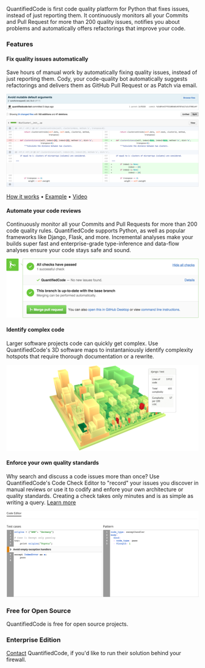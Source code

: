 QuantifiedCode is first code quality platform for Python that fixes issues, instead of just reporting them. It continuously monitors all your Commits and Pull Request for more than 200 quality issues, notifies you about problems and automatically offers refactorings that improve your code.

### Features

#### Fix quality issues automatically

Save hours of manual work by automatically fixing quality issues, instead of just reporting them. Cody, your code-quality bot automatically suggests refactorings and delivers them as GitHub Pull Request or as Patch via email. 

![Example: Automted fix of mutable default arguments](automated_code_repair.png)

[How it works](https://www.quantifiedcode.com/how-it-works) • [Example](https://www.github.com/programmdesign/biopython/pulls) • [Video](https://youtu.be/rSkmnFVXjgY)

#### Automate your code reviews

Continuously monitor all your Commits and Pull Requests for more than 200 code quality rules. QuantifiedCode supports Python, as well as popular frameworks like Django, Flask, and more. Incremental analyses make your builds super fast and enterprise-grade type-inference and data-flow analyses ensure your code stays safe and sound.

![GitHub Pull Request Integration](pull_request_integration.png)

#### Identify complex code

Larger software projects code can quickly get complex. Use QuantifiedCode's 3D software maps to instantaniously identify complexity hotspots that require thorough documentation or a rewrite.

![3D Software Map to detect code complexity](software_map_code_complexity.png)

#### Enforce your own quality standards

Why search and discuss a code issues more than once? Use QuantifiedCode's Code Check Editor to "record" your issues you discover in manual reviews or use it to codify and enfore your own architecture or quality standards. Creating a check takes only minutes and is as simple as writing a query. [Learn more](http://docs.quantifiedcode.com/patterns/language/index.html)

![Code Check Editor](code_check_editor.png)

### Free for Open Source

QuantifiedCode is free for open source projects.

### Enterprise Edition

[Contact](https://www.quantifiedcode.com/contact) QuantifiedCode, if you'd like to run their solution behind your firewall.
